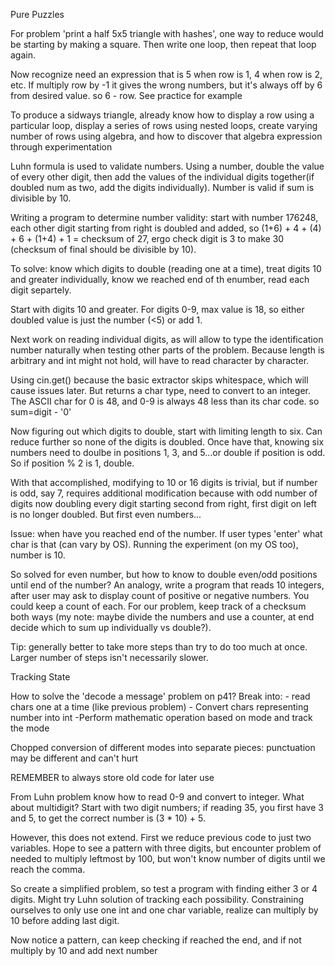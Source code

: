 Pure Puzzles

For problem 'print a half 5x5 triangle with hashes', one way to reduce would be starting by making a square. Then write one loop, then repeat that loop again.

Now recognize need an expression that is 5 when row is 1, 4 when row is 2, etc. If multiply row by -1 it gives the wrong numbers, but it's always off by 6 from desired value. so 6 - row. See practice for example

To produce a sidways triangle, already know how to display a row using a particular loop, display a series of rows using nested loops, create varying number of rows using algebra, and how to discover that algebra expression through experimentation

Luhn formula is used to validate numbers. Using a number, double the value of every other digit, then add the values of the individual digits together(if doubled num as two, add the digits individually). Number is valid if sum is divisible by 10.

Writing a program to determine number validity: start with number 176248, each other digit starting from right is doubled and added, so (1+6) + 4 + (4) + 6 + (1+4) + 1 = checksum of 27, ergo check digit is 3 to make 30 (checksum of final should be divisible by 10).

To solve: know which digits to double (reading one at a time), treat digits 10 and greater individually, know we reached end of th enumber, read each digit separtely.

Start with digits 10 and greater. For digits 0-9, max value is 18, so either doubled value is just the number (<5) or add 1.

Next work on reading individual digits, as will allow to type the identification number naturally when testing other parts of the problem. Because length is arbitrary and int might not hold, will have to read character by character.

Using cin.get() because the basic extractor skips whitespace, which will cause issues later. But returns a char type, need to convert to an integer. The ASCII char for 0 is 48, and 0-9 is always 48 less than its char code. so sum=digit - '0'

Now figuring out which digits to double, start with limiting length to six. Can reduce further so none of the digits is doubled. Once have that, knowing six numbers need to doulbe in positions 1, 3, and 5...or double if position is odd. So if position % 2 is 1, double.

With that accomplished, modifying to 10 or 16 digits is trivial, but if number is odd, say 7, requires additional modification because with odd number of digits now doubling every digit starting second from right, first digit on left is no longer doubled. But first even numbers...

Issue: when have you reached end of the number. If user types 'enter' what char is that (can vary by OS). Running the experiment (on my OS too), number is 10.

So solved for even number, but how to know to double even/odd positions until end of the number? An analogy, write a program that reads 10 integers, after user may ask to display count of positive or negative numbers. You could keep a count of each. For our problem, keep track of a checksum both ways (my note: maybe divide the numbers and use a counter, at end decide which to sum up individually vs double?).

Tip: generally better to take more steps than try to do too much at once. Larger number of steps isn't necessarily slower.

Tracking State

How to solve the 'decode a message' problem on p41? Break into: - read chars one at a time (like previous problem) - Convert chars representing number into int
-Perform mathematic operation based on mode and track the mode

Chopped conversion of different modes into separate pieces: punctuation may be different and can't hurt

REMEMBER to always store old code for later use

From Luhn problem know how to read 0-9 and convert to integer. What about multidigit? Start with two digit numbers; if reading 35, you first have 3 and 5, to get the correct number is (3 \* 10) + 5.

However, this does not extend. First we reduce previous code to just two variables. Hope to see a pattern with three digits, but encounter problem of needed to multiply leftmost by 100, but won't know number of digits until we reach the comma.

So create a simplified problem, so test a program with finding either 3 or 4 digits. Might try Luhn solution of tracking each possibility. Constraining ourselves to only use one int and one char variable, realize can multiply by 10 before adding last digit.

Now notice a pattern, can keep checking if reached the end, and if not multiply by 10 and add next number
